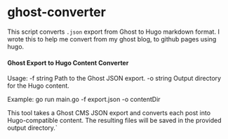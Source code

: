 # ghost-converter

This script converts `.json` export from Ghost to Hugo markdown format. I wrote this to help me convert from my ghost blog, to github pages using hugo.

#### Ghost Export to Hugo Content Converter

Usage:
  -f string
        Path to the Ghost JSON export.
  -o string
        Output directory for the Hugo content.

Example:
  go run main.go -f export.json -o contentDir

This tool takes a Ghost CMS JSON export and converts each post into Hugo-compatible content. The resulting files will be saved in the provided output directory.`
